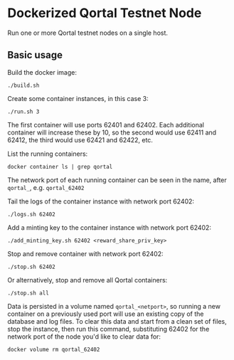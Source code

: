 # Dockerized Qortal Testnet Node

Run one or more Qortal testnet nodes on a single host.

## Basic usage

Build the docker image:
```
./build.sh
```

Create some container instances, in this case 3:
```
./run.sh 3
```

The first container will use ports 62401 and 62402. Each additional container will increase these by 10, so the second would use 62411 and 62412, the third would use 62421 and 62422, etc.


List the running containers:
```
docker container ls | grep qortal
```

The network port of each running container can be seen in the name, after `qortal_`, e.g. `qortal_62402`


Tail the logs of the container instance with network port 62402:
```
./logs.sh 62402
```


Add a minting key to the container instance with network port 62402:
```
./add_minting_key.sh 62402 <reward_share_priv_key>
```

Stop and remove container with network port 62402:
```
./stop.sh 62402
```

Or alternatively, stop and remove all Qortal containers:
```
./stop.sh all
```

Data is persisted in a volume named `qortal_<netport>`, so running a new container on a previously used port will use an existing copy of the database and log files. To clear this data and start from a clean set of files, stop the instance, then run this command, substituting 62402 for the network port of the node you'd like to clear data for:
```
docker volume rm qortal_62402
```
